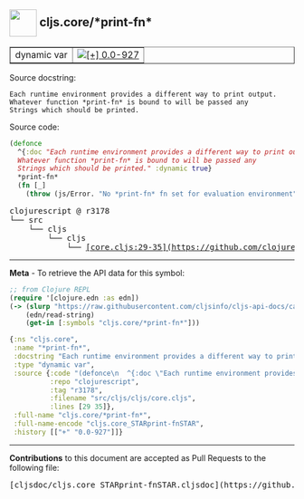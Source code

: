 ## <img width="48px" valign="middle" src="http://i.imgur.com/Hi20huC.png"> cljs.core/\*print-fn\*

 <table border="1">
<tr>

<td>dynamic var</td>
<td><a href="https://github.com/cljsinfo/cljs-api-docs/tree/0.0-927"><img valign="middle" alt="[+] 0.0-927" src="https://img.shields.io/badge/+-0.0--927-lightgrey.svg"></a> </td>
</tr>
</table>





Source docstring:

```
Each runtime environment provides a different way to print output.
Whatever function *print-fn* is bound to will be passed any
Strings which should be printed.
```

Source code:

```clj
(defonce
  ^{:doc "Each runtime environment provides a different way to print output.
  Whatever function *print-fn* is bound to will be passed any
  Strings which should be printed." :dynamic true}
  *print-fn*
  (fn [_]
    (throw (js/Error. "No *print-fn* fn set for evaluation environment"))))
```

 <pre>
clojurescript @ r3178
└── src
    └── cljs
        └── cljs
            └── <ins>[core.cljs:29-35](https://github.com/clojure/clojurescript/blob/r3178/src/cljs/cljs/core.cljs#L29-L35)</ins>
</pre>


---

__Meta__ - To retrieve the API data for this symbol:

```clj
;; from Clojure REPL
(require '[clojure.edn :as edn])
(-> (slurp "https://raw.githubusercontent.com/cljsinfo/cljs-api-docs/catalog/cljs-api.edn")
    (edn/read-string)
    (get-in [:symbols "cljs.core/*print-fn*"]))
```

```clj
{:ns "cljs.core",
 :name "*print-fn*",
 :docstring "Each runtime environment provides a different way to print output.\nWhatever function *print-fn* is bound to will be passed any\nStrings which should be printed.",
 :type "dynamic var",
 :source {:code "(defonce\n  ^{:doc \"Each runtime environment provides a different way to print output.\n  Whatever function *print-fn* is bound to will be passed any\n  Strings which should be printed.\" :dynamic true}\n  *print-fn*\n  (fn [_]\n    (throw (js/Error. \"No *print-fn* fn set for evaluation environment\"))))",
          :repo "clojurescript",
          :tag "r3178",
          :filename "src/cljs/cljs/core.cljs",
          :lines [29 35]},
 :full-name "cljs.core/*print-fn*",
 :full-name-encode "cljs.core_STARprint-fnSTAR",
 :history [["+" "0.0-927"]]}

```

---

__Contributions__ to this document are accepted as Pull Requests to the following file:

 <pre>
[cljsdoc/cljs.core_STARprint-fnSTAR.cljsdoc](https://github.com/cljsinfo/cljs-api-docs/blob/master/cljsdoc/cljs.core_STARprint-fnSTAR.cljsdoc)
</pre>


